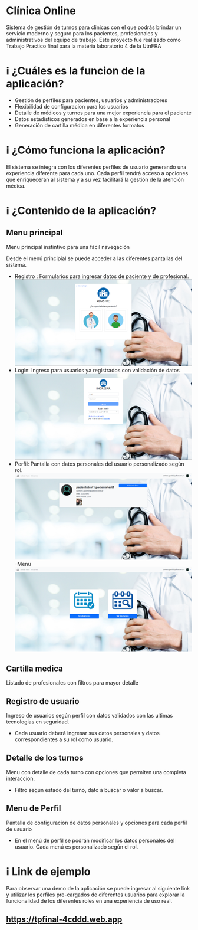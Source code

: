 # Clínica Online

Sistema de gestión de turnos para clinicas con el que podrás brindar un servicio moderno y seguro para los pacientes, profesionales y administrativos del equipo de trabajo. 
Este proyecto fue realizado como Trabajo Practico final para la materia laboratorio 4 de la UtnFRA


# :information_source: ¿Cuáles es la funcion de la aplicación?
- Gestión de perfiles para pacientes, usuarios y administradores
- Flexibilidad de configuracion para los usuarios
- Detalle de médicos y turnos para una mejor experiencia para el paciente
- Datos estadísticos generados en base a la experiencia personal
- Generación de cartilla médica en diferentes formatos


# :information_source: ¿Cómo funciona la aplicación?

El sistema se integra con los diferentes perfiles de usuario generando una experiencia diferente para cada uno.
Cada perfil tendrá acceso a opciones que enriqueceran al sistema y a su vez facilitará la gestión de la atención médica.

# :information_source: ¿Contenido de la aplicación?

## Menu principal

Menu principal instintivo para una fácil navegación

Desde el menú principial se puede acceder a las diferentes pantallas del sistema.
- Registro : Formularios para ingresar datos de paciente y de profesional.
![Registro](src/assets/prints/registro.png "Formulario de registro")
- Login: Ingreso para usuarios ya registrados con validación de datos
![login](src/assets/prints/login.png "Formulario de login")
- Perfil: Pantalla con datos personales del usuario personalizado según rol.
![Perfil](src/assets/prints/perfil.png "Sector perfil")
-Menu
![Menu](src/assets/prints/menu.png "Menu de la aplicacion")

## Cartilla medica

Listado de profesionales con filtros para mayor detalle

## Registro de usuario

Ingreso de usuarios según perfil con datos validados con las ultimas tecnologias en seguridad.

- Cada usuario deberá ingresar sus datos personales y datos correspondientes a su rol como usuario.


## Detalle de los turnos

Menu con detalle de cada turno con opciones que permiten una completa interaccion.

- Filtro según estado del turno, dato a buscar o valor a buscar.

## Menu de Perfil

Pantalla de configuracion de datos personales y opciones para cada perfil de usuario

- En el menú de perfil se podrán modificar los datos personales del usuario. 
Cada menú es personalizado según el rol.


# :information_source: Link de ejemplo

Para observar una demo de la aplicación se puede ingresar al siguiente link y utilizar los perfiles pre-cargados de diferentes usuarios para explorar la funcionalidad de los diferentes roles en una experiencia de uso real.

## https://tpfinal-4cddd.web.app
